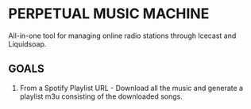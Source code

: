 # **PERPETUAL MUSIC MACHINE**  
All-in-one tool for managing online radio stations through Icecast and Liquidsoap.

## GOALS
1. From a Spotify Playlist URL - Download all the music and generate a playlist m3u consisting of the downloaded songs.
